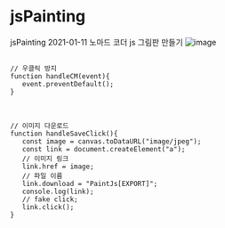 # jsPainting
jsPainting
2021-01-11 노마드 코더 js 그림판 만들기
![image](https://user-images.githubusercontent.com/52985166/104195347-d9f3dd80-5465-11eb-94a3-2f9b8cd1b80d.png)
<pre>
<code>
// 우클릭 방지   
function handleCM(event){   
   event.preventDefault();   
}   
</code>
</pre>
<pre>
<code>
// 이미지 다운로드   
function handleSaveClick(){   
   const image = canvas.toDataURL("image/jpeg");   
   const link = document.createElement("a");   
   // 이미지 링크   
   link.href = image;   
   // 파일 이름   
   link.download = "PaintJs[EXPORT]";   
   console.log(link);   
   // fake click;   
   link.click();   
}   
</code>
</pre>
